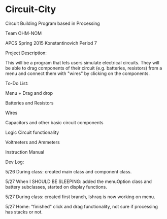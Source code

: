 # Circuit-City
Circuit Building Program based in Processing

Team OHM-NOM

APCS Spring 2015 Konstantinovich Period 7

Project Description:

This will be a program that lets users simulate electrical circuits. They will be able to drag components of their circuit (e.g. batteries, resistors) from a menu and connect them with "wires" by clicking on the components.

To-Do List:

Menu + Drag and drop

Batteries and Resistors

Wires

Capacitors and other basic circuit components

Logic Circuit functionality

Voltmeters and Ammeters

Instruction Manual

Dev Log:

5/26 During class: created main class and component class.

5/27 When I SHOULD BE SLEEPING: added the menuOption class and battery subclasses, started on display functions.

5/27 During class: created first branch, Ishraq is now working on menu.

5/27 Home: "finished" click and drag functionality, not sure if processing has stacks or not.
